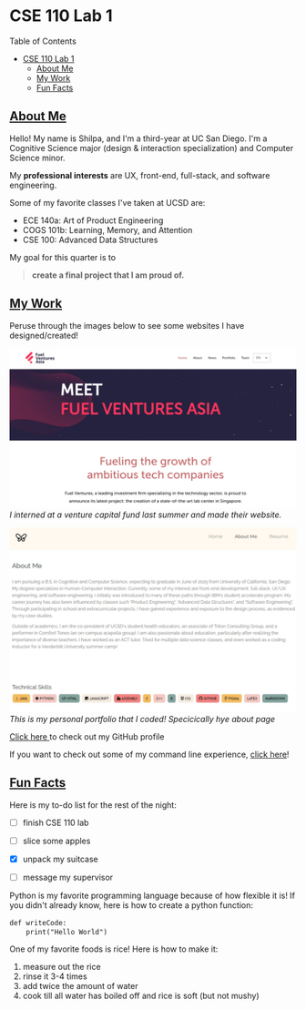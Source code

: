 # CSE 110 Lab 1

Table of Contents
- [CSE 110 Lab 1](#cse-110-lab-1)
  - [About Me](#about-me)
  - [My Work](#my-work)
  - [Fun Facts](#fun-facts)

## [About Me](#aboutme)

Hello! My name is Shilpa, and I'm a third-year at UC San Diego. I'm a Cognitive Science major (design & interaction specialization) and Computer Science minor.

My **professional interests** are UX, front-end, full-stack, and software engineering.

Some of my favorite classes I've taken at UCSD are:
* ECE 140a: Art of Product Engineering
* COGS 101b: Learning, Memory, and Attention
* CSE 100: Advanced Data Structures

My goal for this quarter is to
> **create a final project that I am proud of.**

## [My Work](#mywork)
Peruse through the images below to see some websites I have designed/created!

![fuel ventures asia](fv-asia.jpg)
*I interned at a venture capital fund last summer and made their website.*


![my portfolio](portfolio.jpg)
*This is my personal portfolio that I coded! Specicically hye about page*


[Click here ](https://github.com/schowbey)to check out my GitHub profile

If you want to check out some of my command line experience, [click here](screenshots/git-terminal-2.jpg)! 

## [Fun Facts](#funfacts)

Here is my to-do list for the rest of the night:
- [ ] finish CSE 110 lab
-  [ ] slice some apples
- [X] unpack my suitcase
- [ ] message my supervisor


Python is my favorite programming language because of how flexible it is! If you didn't already know, here is how to create a python function:
```
def writeCode:
    print("Hello World")
```

One of my favorite foods is rice! Here is how to make it:
1. measure out the rice
2. rinse it 3-4 times
3. add twice the amount of water
4. cook till all water has boiled off and rice is soft (but not mushy)